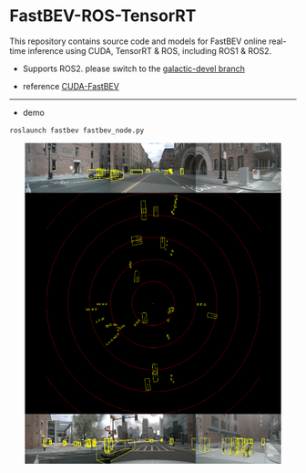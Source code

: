 # FastBEV-ROS-TensorRT

This repository contains source code and models for FastBEV online real-time inference using CUDA, TensorRT & ROS, including ROS1 & ROS2.


+ Supports ROS2. please switch to the [galactic-devel branch](https://github.com/linClubs/FastBEV-ROS-TensorRT/tree/galactic-devel)

+ reference [CUDA-FastBEV](https://github.com/Mandylove1993/CUDA-FastBEV)

---

+ demo
~~~python
roslaunch fastbev fastbev_node.py
~~~


<p align="center">
  <img src="./demo/1.png" width="450" height="562" />
</p>

